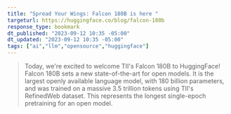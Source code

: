 ```yaml
---
title: "Spread Your Wings: Falcon 180B is here "
targeturl: https://huggingface.co/blog/falcon-180b
response_type: bookmark
dt_published: "2023-09-12 10:35 -05:00"
dt_updated: "2023-09-12 10:35 -05:00"
tags: ["ai","llm","opensource","huggingface"]
---
```


> Today, we're excited to welcome TII's Falcon 180B to HuggingFace! Falcon 180B sets a new state-of-the-art for open models. It is the largest openly available language model, with 180 billion parameters, and was trained on a massive 3.5 trillion tokens using TII's RefinedWeb dataset. This represents the longest single-epoch pretraining for an open model. 